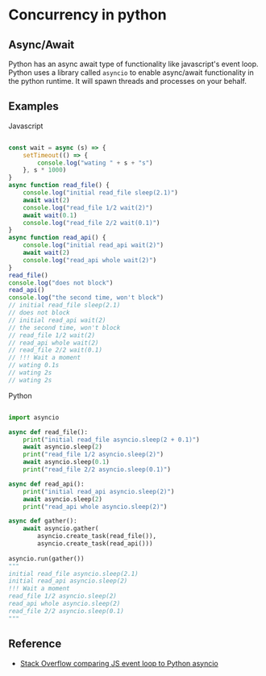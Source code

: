 # Concurrency in python

## Async/Await
Python has an async await type of functionality like javascript's event loop.   Python uses a library called `asyncio` to enable async/await functionality in the python runtime.  It will spawn threads and processes on your behalf.

## Examples

Javascript

```javascript

const wait = async (s) => {
    setTimeout(() => {
        console.log("wating " + s + "s")
    }, s * 1000)
}
async function read_file() {
    console.log("initial read_file sleep(2.1)")
    await wait(2)
    console.log("read_file 1/2 wait(2)")
    await wait(0.1)
    console.log("read_file 2/2 wait(0.1)")
}
async function read_api() {
    console.log("initial read_api wait(2)")
    await wait(2)
    console.log("read_api whole wait(2)")
}
read_file()
console.log("does not block")
read_api()
console.log("the second time, won't block")
// initial read_file sleep(2.1)
// does not block
// initial read_api wait(2)
// the second time, won't block
// read_file 1/2 wait(2)
// read_api whole wait(2)
// read_file 2/2 wait(0.1)
// !!! Wait a moment
// wating 0.1s
// wating 2s 
// wating 2s
```

Python

```python

import asyncio

async def read_file():
    print("initial read_file asyncio.sleep(2 + 0.1)")
    await asyncio.sleep(2)
    print("read_file 1/2 asyncio.sleep(2)")
    await asyncio.sleep(0.1)
    print("read_file 2/2 asyncio.sleep(0.1)")

async def read_api():
    print("initial read_api asyncio.sleep(2)")
    await asyncio.sleep(2)
    print("read_api whole asyncio.sleep(2)")

async def gather():
    await asyncio.gather(
        asyncio.create_task(read_file()),
        asyncio.create_task(read_api()))
        
asyncio.run(gather())
"""
initial read_file asyncio.sleep(2.1)
initial read_api asyncio.sleep(2)
!!! Wait a moment
read_file 1/2 asyncio.sleep(2)
read_api whole asyncio.sleep(2)
read_file 2/2 asyncio.sleep(0.1)
"""
```

## Reference
- [Stack Overflow comparing JS event loop to Python asyncio](https://stackoverflow.com/questions/68139555/difference-between-async-await-in-python-vs-javascript)
